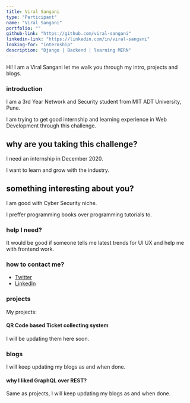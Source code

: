 ```yaml
---
title: Viral Sangani
type: "Participant"
name: "Viral Sangani"
portfolio: ""
github-link: "https://github.com/viral-sangani"
linkedin-link: "https://linkedin.com/in/viral-sangani"
looking-for: "internship"
description: "Django | Backend | learning MERN"
---
```


Hi! I am a Viral Sangani let me walk you through my intro, projects and blogs.

### introduction

I am a 3rd Year Network and Security student from MIT ADT University, Pune. 

I am trying to get good internship and learning experience in Web Development through this challenge.

## why are you taking this challenge?

I need an internship in December 2020.

I want to learn and grow with the industry.

## something interesting about you?

I am good with Cyber Security niche.

I preffer programming books over programming tutorials to.


### help I need?

It would be good if someone tells me latest trends for UI UX and help me with frontend work.

### how to contact me?

- [Twitter](https://twitter.com/ViralSangani8)
- [LinkedIn](https://linkedin.com/in/viral-sangani)

### projects

My projects:

#### QR Code based Ticket collecting system

I will be updating them here soon.

### blogs

I will keep updating my blogs as and when done.

#### why I liked GraphQL over REST?

Same as projects, I will keep updating my blogs as and when done.
